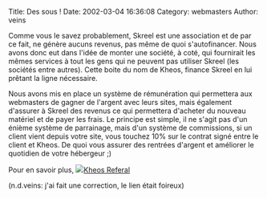 Title: Des sous !
Date: 2002-03-04 16:36:08
Category: webmasters
Author: veins

Comme vous le savez probablement, Skreel est une association et de par ce fait, ne génère aucuns revenus, pas même de quoi s'autofinancer. Nous avons donc eut dans l'idée de monter une société, à coté, qui fournirait les mêmes services à tout les gens qui ne peuvent pas utiliser Skreel (les sociétés entre autres).
Cette boite du nom de Kheos, finance Skreel en lui prêtant la ligne nécessaire.

Nous avons mis en place un système de rémunération qui permettera aux webmasters de gagner de l'argent avec leurs sites, mais également d'assurer à Skreel des revenus ce qui permettera d'acheter du nouveau matériel et de payer les frais. Le principe est simple, il ne s'agit pas d'un énième système de parrainage, mais d'un système de commissions, si un client vient depuis votre site, vous touchez 10% sur le contrat signé entre le client et Kheos. De quoi vous assurer des rentrées d'argent et améliorer le quotidien de votre hébergeur  ;)

Pour en savoir plus, <img src="/-images/lien.png"><a HREF="http://www.kheos.net/fr/referal/">Kheos Referal</A>

(n.d.veins: j'ai fait une correction, le lien était foireux)